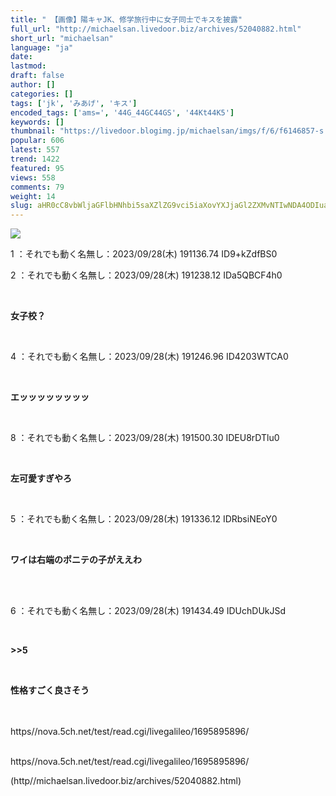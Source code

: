 ```yaml
---
title: " 【画像】陽キャJK、修学旅行中に女子同士でキスを披露"
full_url: "http://michaelsan.livedoor.biz/archives/52040882.html"
short_url: "michaelsan"
language: "ja"
date: 
lastmod: 
draft: false
author: []
categories: []
tags: ['jk', 'みあげ', 'キス']
encoded_tags: ['ams=', '44G_44GC44GS', '44Kt44K5']
keywords: []
thumbnail: "https://livedoor.blogimg.jp/michaelsan/imgs/f/6/f6146857-s.jpg"
popular: 606
latest: 557
trend: 1422
featured: 95
views: 558
comments: 79
weight: 14
slug: aHR0cC8vbWljaGFlbHNhbi5saXZlZG9vci5iaXovYXJjaGl2ZXMvNTIwNDA4ODIuaHRtbA==
---
```


![](https://livedoor.blogimg.jp/michaelsan/imgs/f/6/f6146857-s.jpg)

<div><p>1 ：それでも動く名無し：2023/09/28(木) 191136.74 ID9+kZdfBS0</p><p>2 ：それでも動く名無し：2023/09/28(木) 191238.12 IDa5QBCF4h0</p><br><b><p>女子校？</p></b><br><p>4 ：それでも動く名無し：2023/09/28(木) 191246.96 ID4203WTCA0</p><br><b><p>エッッッッッッッッ </p></b><br><p>8 ：それでも動く名無し：2023/09/28(木) 191500.30 IDEU8rDTlu0</p><br><b><p>左可愛すぎやろ </p></b><br><p>5 ：それでも動く名無し：2023/09/28(木) 191336.12 IDRbsiNEoY0</p><br><b><p>ワイは右端のポニテの子がええわ</p><br></b><br><p>6 ：それでも動く名無し：2023/09/28(木) 191434.49 IDUchDUkJSd</p><br><p><b><p>>>5</p></b></p><p><b><p><br></p></b></p><b><p>性格すごく良さそう </p><br></b><br>https//nova.5ch.net/test/read.cgi/livegalileo/1695895896/<br><br clear='all'> <p id='a6850dc6aefc0d5bbff2bea180d92d89'> </p> <p id='a6850dc6aefc0d5bbff2bea180d92d89'> </p> <p class='alistcloud-container-6795'></p> <p>https//nova.5ch.net/test/read.cgi/livegalileo/1695895896/</p></div>

(http//michaelsan.livedoor.biz/archives/52040882.html)
